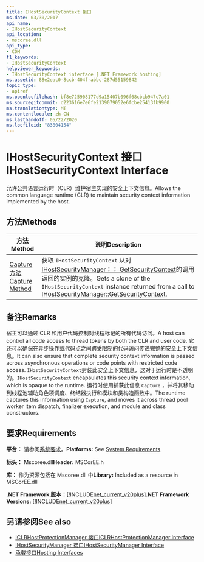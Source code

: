 ```yaml
---
title: IHostSecurityContext 接口
ms.date: 03/30/2017
api_name:
- IHostSecurityContext
api_location:
- mscoree.dll
api_type:
- COM
f1_keywords:
- IHostSecurityContext
helpviewer_keywords:
- IHostSecurityContext interface [.NET Framework hosting]
ms.assetid: 88e2eac0-8ccb-404f-abbc-287d55159842
topic_type:
- apiref
ms.openlocfilehash: bf8e725908177d9a15407b096f68cbcb947c7a01
ms.sourcegitcommit: d223616e7e6fe2139079052e6fcbe25413fb9900
ms.translationtype: MT
ms.contentlocale: zh-CN
ms.lasthandoff: 05/22/2020
ms.locfileid: "83804154"
---
```

# <a name="ihostsecuritycontext-interface"></a><span data-ttu-id="a509d-102">IHostSecurityContext 接口</span><span class="sxs-lookup"><span data-stu-id="a509d-102">IHostSecurityContext Interface</span></span>
<span data-ttu-id="a509d-103">允许公共语言运行时（CLR）维护宿主实现的安全上下文信息。</span><span class="sxs-lookup"><span data-stu-id="a509d-103">Allows the common language runtime (CLR) to maintain security context information implemented by the host.</span></span>  
  
## <a name="methods"></a><span data-ttu-id="a509d-104">方法</span><span class="sxs-lookup"><span data-stu-id="a509d-104">Methods</span></span>  
  
|<span data-ttu-id="a509d-105">方法</span><span class="sxs-lookup"><span data-stu-id="a509d-105">Method</span></span>|<span data-ttu-id="a509d-106">说明</span><span class="sxs-lookup"><span data-stu-id="a509d-106">Description</span></span>|  
|------------|-----------------|  
|[<span data-ttu-id="a509d-107">Capture 方法</span><span class="sxs-lookup"><span data-stu-id="a509d-107">Capture Method</span></span>](../../../../docs/framework/unmanaged-api/hosting/ihostsecuritycontext-capture-method.md)|<span data-ttu-id="a509d-108">获取 `IHostSecurityContext` 从对[IHostSecurityManager：： GetSecurityContext](ihostsecuritymanager-getsecuritycontext-method.md)的调用返回的实例的克隆。</span><span class="sxs-lookup"><span data-stu-id="a509d-108">Gets a clone of the `IHostSecurityContext` instance returned from a call to [IHostSecurityManager::GetSecurityContext](ihostsecuritymanager-getsecuritycontext-method.md).</span></span>|  
  
## <a name="remarks"></a><span data-ttu-id="a509d-109">备注</span><span class="sxs-lookup"><span data-stu-id="a509d-109">Remarks</span></span>  
 <span data-ttu-id="a509d-110">宿主可以通过 CLR 和用户代码控制对线程标记的所有代码访问。</span><span class="sxs-lookup"><span data-stu-id="a509d-110">A host can control all code access to thread tokens by both the CLR and user code.</span></span> <span data-ttu-id="a509d-111">它还可以确保在异步操作或代码点之间跨受限制的代码访问传递完整的安全上下文信息。</span><span class="sxs-lookup"><span data-stu-id="a509d-111">It can also ensure that complete security context information is passed across asynchronous operations or code points with restricted code access.</span></span> <span data-ttu-id="a509d-112">`IHostSecurityContext`封装此安全上下文信息，这对于运行时是不透明的。</span><span class="sxs-lookup"><span data-stu-id="a509d-112">`IHostSecurityContext` encapsulates this security context information, which is opaque to the runtime.</span></span> <span data-ttu-id="a509d-113">运行时使用捕获此信息 `Capture` ，并将其移动到线程池辅助角色项调度、终结器执行和模块和类构造函数中。</span><span class="sxs-lookup"><span data-stu-id="a509d-113">The runtime captures this information using `Capture`, and moves it across thread pool worker item dispatch, finalizer execution, and module and class constructors.</span></span>  
  
## <a name="requirements"></a><span data-ttu-id="a509d-114">要求</span><span class="sxs-lookup"><span data-stu-id="a509d-114">Requirements</span></span>  
 <span data-ttu-id="a509d-115">**平台：** 请参阅[系统要求](../../get-started/system-requirements.md)。</span><span class="sxs-lookup"><span data-stu-id="a509d-115">**Platforms:** See [System Requirements](../../get-started/system-requirements.md).</span></span>  
  
 <span data-ttu-id="a509d-116">**标头：** Mscoree.dll</span><span class="sxs-lookup"><span data-stu-id="a509d-116">**Header:** MSCorEE.h</span></span>  
  
 <span data-ttu-id="a509d-117">**库：** 作为资源包括在 Mscoree.dll 中</span><span class="sxs-lookup"><span data-stu-id="a509d-117">**Library:** Included as a resource in MSCorEE.dll</span></span>  
  
 <span data-ttu-id="a509d-118">**.NET Framework 版本：**[!INCLUDE[net_current_v20plus](../../../../includes/net-current-v20plus-md.md)]</span><span class="sxs-lookup"><span data-stu-id="a509d-118">**.NET Framework Versions:** [!INCLUDE[net_current_v20plus](../../../../includes/net-current-v20plus-md.md)]</span></span>  
  
## <a name="see-also"></a><span data-ttu-id="a509d-119">另请参阅</span><span class="sxs-lookup"><span data-stu-id="a509d-119">See also</span></span>

- [<span data-ttu-id="a509d-120">ICLRHostProtectionManager 接口</span><span class="sxs-lookup"><span data-stu-id="a509d-120">ICLRHostProtectionManager Interface</span></span>](iclrhostprotectionmanager-interface.md)
- [<span data-ttu-id="a509d-121">IHostSecurityManager 接口</span><span class="sxs-lookup"><span data-stu-id="a509d-121">IHostSecurityManager Interface</span></span>](ihostsecuritymanager-interface.md)
- [<span data-ttu-id="a509d-122">承载接口</span><span class="sxs-lookup"><span data-stu-id="a509d-122">Hosting Interfaces</span></span>](hosting-interfaces.md)
